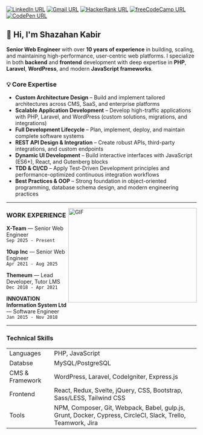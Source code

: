 [![LinkedIn URL](https://img.shields.io/badge/social--badge?style=social&label=LinkedIn&logo=linkedin)](https://www.linkedin.com/in/sksaju)
[![Gmail URL](https://img.shields.io/badge/social--badge?style=social&label=Email&logo=gmail)](mailto:sksaaju@gmail.com)
[![HackerRank URL](https://img.shields.io/badge/social--badge?style=social&label=HackerRank&logo=hackerrank)](https://www.hackerrank.com/sksaju)
[![freeCodeCamp URL](https://img.shields.io/badge/social--badge?style=social&label=freeCodeCamp&logo=freecodecamp)](https://www.freecodecamp.org/sksaju)
[![CodePen URL](https://img.shields.io/badge/social--badge?style=social&label=CodePen&logo=codepen)](https://www.codepen.io/sksaju)

## 👋 Hi, I'm Shazahan Kabir

**Senior Web Engineer** with over **10 years of experience** in building, scaling, and maintaining high-performance, user-centric web platforms.
I specialize in both **backend** and **frontend** development with deep expertise in **PHP**, **Laravel**, **WordPress**, and modern **JavaScript frameworks**.

### 💡 Core Expertise

* **Custom Architecture Design** – Build and implement tailored architectures across CMS, SaaS, and enterprise platforms
* **Scalable Application Development** – Develop high-traffic applications with PHP, Laravel, and WordPress (custom solutions, migrations, and integrations)
* **Full Development Lifecycle** – Plan, implement, deploy, and maintain complete software systems
* **REST API Design & Integration** – Create robust APIs, third-party integrations, and custom endpoints
* **Dynamic UI Development** – Build interactive interfaces with JavaScript (ES6+), React, and Gutenberg blocks
* **TDD & CI/CD** – Apply Test-Driven Development principles and performance-optimized continuous integration workflows
* **Best Practices & OOP** – Strong foundation in object-oriented programming, database schema design, and modern engineering practices

---

<img align="right" alt="GIF" src="https://github.com/sksaju/sksaju/blob/master/coding.gif?raw=true" width="340" height="250" />

### WORK EXPERIENCE

**X-Team** — Senior Web Engineer <br>
`Sep 2025 - Present`
<br>

**10up Inc** — Senior Web Engineer <br>
`Apr 2021 - Aug 2025`
<br>

**Themeum** — Lead Developer, Tutor LMS <br>
`Dec 2018 - Apr 2021`
<br>

 **INNOVATION Information System Ltd** — Software Engineer <br>
`Jan 2015 - Nov 2018`
<br>

---

### Technical Skills
<table>
    <tr>
        <td>Languages</td>
        <td>PHP, JavaScript</td>
    </tr>
    <tr>
        <td>Databse</td>
        <td>MySQL/PostgreSQL</td>
    </tr>
    <tr>
        <td>CMS & Framework</td>
        <td>WordPress, Laravel, CodeIgniter, Express.js</td>
    </tr>
    <tr>
        <td>Frontend</td>
        <td>React, Redux, Svelte, jQuery, CSS, Bootstrap, Sass/LESS, Tailwind CSS</td>
    </tr>
    <tr>
        <td>Tools</td>
        <td>NPM, Composer, Git, Webpack, Babel, gulp.js, Grunt, Docker, Cypress, CircleCI, Slack,
Trello, Teamwork, Jira</td>
    </tr>
</table>
